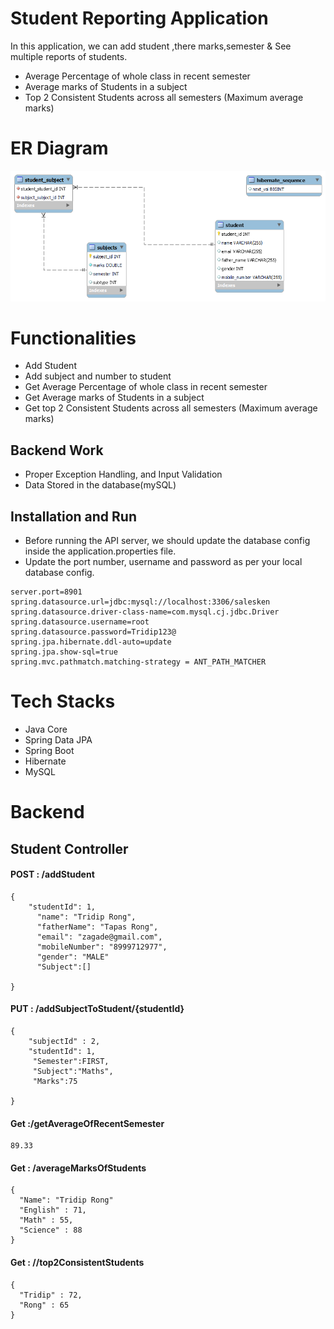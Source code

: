 # Student Reporting Application

In this application, we can add student ,there marks,semester &  See multiple reports of students.
- Average Percentage of whole class in recent semester
- Average marks of Students in a subject
- Top 2 Consistent Students across all semesters (Maximum average marks) 

# ER Diagram
[![SwaggerUI](https://github.com/TridipRong/StudentReportingSystem/blob/main/image/erd.png?raw=true)](https://github.com/TridipRong/StudentReportingSystem/blob/main/image/erd.png?raw=true)

# Functionalities
-   Add Student
-   Add subject and number to student
-   Get Average Percentage of whole class in recent semester
- Get Average marks of Students in a subject
- Get top 2 Consistent Students across all semesters (Maximum average marks) 

## Backend Work
-  Proper Exception Handling, and Input Validation
-  Data Stored in the database(mySQL)

## Installation and Run
-   Before running the API server, we should update the database config inside the application.properties file.
-   Update the port number, username and password as per your local database config.
```
server.port=8901
spring.datasource.url=jdbc:mysql://localhost:3306/salesken
spring.datasource.driver-class-name=com.mysql.cj.jdbc.Driver
spring.datasource.username=root
spring.datasource.password=Tridip123@
spring.jpa.hibernate.ddl-auto=update
spring.jpa.show-sql=true
spring.mvc.pathmatch.matching-strategy = ANT_PATH_MATCHER
```

# Tech Stacks

-   Java Core
-   Spring Data JPA
-   Spring Boot
-   Hibernate
-   MySQL


# Backend

## Student Controller

#### POST : /addStudent
```
{
    "studentId": 1,
      "name": "Tridip Rong",
      "fatherName": "Tapas Rong",
      "email": "zagade@gmail.com",
      "mobileNumber": "8999712977",
      "gender": "MALE"
      "Subject":[]
    
}
```

#### PUT : /addSubjectToStudent/{studentId}
```
{
    "subjectId" : 2,
    "studentId": 1,
     "Semester":FIRST,
     "Subject":"Maths",
     "Marks":75
    
}
```


#### Get :/getAverageOfRecentSemester
```
89.33
```

#### Get : /averageMarksOfStudents
```
{
  "Name": "Tridip Rong"
  "English" : 71,
  "Math" : 55,
  "Science" : 88
}
```

#### Get : //top2ConsistentStudents
```
{
  "Tridip" : 72,
  "Rong" : 65
}
```

